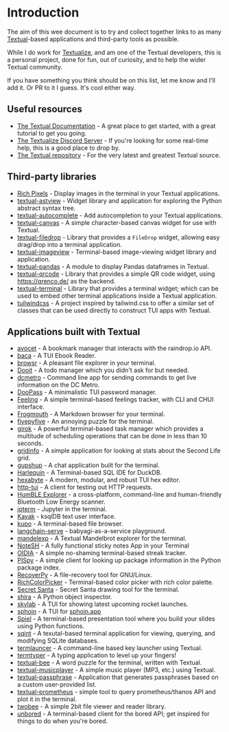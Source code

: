 # Introduction

The aim of this wee document is to try and collect together links to as many
[Textual](https://textual.textualize.io/)-based applications and third-party
tools as possible.

While I do work for [Textualize](https://www.textualize.io/), and am one of
the Textual developers, this is a personal project, done for fun, out of
curiosity, and to help the wider Textual community.

If you have something you think should be on this list, let me know and I'll
add it. Or PR to it I guess. It's cool either way.

## Useful resources

- [The Textual Documentation](https://textual.textualize.io/) - A great
  place to get started, with a great tutorial to get you going.
- [The Textualize Discord Server](https://discord.gg/Enf6Z3qhVr) - If you're
  looking for some real-time help, this is a good place to drop by.
- [The Textual repository](https://github.com/Textualize/textual) - For the
  very latest and greatest Textual source.

## Third-party libraries

- [Rich Pixels](https://github.com/darrenburns/rich-pixels) - Display images
  in the terminal in your Textual applications.
- [textual-astview](https://github.com/davep/textual-astview) - Widget
  library and application for exploring the Python abstract syntax tree.
- [textual-autocomplete](https://github.com/darrenburns/textual-autocomplete) -
  Add autocompletion to your Textual applications.
- [textual-canvas](https://github.com/davep/textual-canvas) - A simple
  character-based canvas widget for use with Textual.
- [textual-filedrop](https://github.com/agmmnn/textual-filedrop) - Library
  that provides a `FileDrop` widget, allowing easy drag/drop into a terminal
  application.
- [textual-imageview](https://github.com/adamviola/textual-imageview) -
  Terminal-based image-viewing widget library and application.
- [textual-pandas](https://github.com/dannywade/textual-pandas) - A module
  to display Pandas dataframes in Textual.
- [textual-qrcode](https://github.com/davep/textual-qrcode) - Library that
  provides a simple QR code widget, using https://qrenco.de/ as the backend.
- [textual-terminal](https://github.com/mitosch/textual-terminal) - Library
  that provides a terminal widget; which can be used to embed other terminal
  applications inside a Textual application.
- [tuilwindcss](https://github.com/koaning/tuilwindcss) - A project inspired
  by tailwind.css to offer a similar set of classes that can be used
  directly to construct TUI apps with Textual.

## Applications built with Textual

- [avocet](https://github.com/JoshuaOliphant/avocet) - A bookmark manager
  that interacts with the raindrop.io API.
- [baca](https://github.com/wustho/baca) - A TUI Ebook Reader.
- [browsr](https://github.com/juftin/browsr) - A pleasant file explorer in
  your terminal.
- [Dooit](https://github.com/kraanzu/dooit) - A todo manager which you
  didn't ask for but needed.
- [dcmetro](https://github.com/HarunFeraidon/dcmetro) - Command line app for
  sending commands to get live information on the DC Metro.
- [DooPass](https://github.com/doopath/PasswordManager) - A minimalistic TUI
  password manager.
- [Feeling](https://github.com/davep/feeling) - A simple terminal-based
  feelings tracker, with CLI and CHUI interface.
- [Frogmouth](https://github.com/Textualize/frogmouth) - A Markdown browser
  for your terminal.
- [fivepyfive](https://github.com/davep/fivepyfive) - An annoying puzzle for
  the terminal.
- [girok](https://github.com/noisrucer/girok) - A powerful terminal-based
  task manager which provides a multitude of scheduling operations that can
  be done in less than 10 seconds.
- [gridinfo](https://github.com/davep/gridinfo) - A simple application for
  looking at stats about the Second Life grid.
- [gupshup](https://github.com/kraanzu/gupshup) - A chat application built
  for the terminal.
- [Harlequin](https://github.com/tconbeer/harlequin) - A Terminal-based SQL
  IDE for DuckDB.
- [hexabyte](https://github.com/thetacom/hexabyte) - A modern, modular, and
  robust TUI hex editor.
- [http-tui](https://github.com/treyhunner/http-tui) - A client for testing
  out HTTP requests.
- [HumBLE Explorer](https://github.com/koenvervloesem/humble-explorer) - a
  cross-platform, command-line and human-friendly Bluetooth Low Energy
  scanner.
- [jpterm](https://github.com/davidbrochart/jpterm) - Jupyter in the
  terminal.
- [Kayak](https://github.com/sauljabin/kayak) - ksqlDB text user interface.
- [kupo](https://github.com/darrenburns/kupo) - A terminal-based file
  browser.
- [langchain-serve](https://github.com/jina-ai/langchain-serve) - babyagi-as-a-service playground.
- [mandelexp](https://github.com/davep/textual-mandelbrot) - A Textual
  Mandelbrot explorer for the terminal.
- [NoteSH](https://github.com/Cvaniak/NoteSH) - A fully functional sticky notes App in your Terminal
- [OIDIA](https://github.com/davep/oidia) - A simple no-shaming
  terminal-based streak tracker.
- [PISpy](https://github.com/davep/pispy) - A simple client for looking up
  package information in the Python package index.
- [RecoverPy](https://github.com/PabloLec/RecoverPy) - A file-recovery tool
  for GNU/Linux.
- [RichColorPicker](https://github.com/PlusPlusMan/RichColorPicker) -
  Terminal-based color picker with rich color palette.
- [Secret Santa](https://github.com/rodrigogiraoserrao/Secret-Santa) -
  Secret Santa drawing tool for the terminal.
- [shira](https://github.com/darrenburns/shira) - A Python object inspector.
- [skylab](https://github.com/SerhiiStets/skylab) - A TUI for showing latest
  upcoming rocket launches.
- [sphoin](https://github.com/Parsecom/sphoin) - A TUI for [sphoin.app](https://sphoin.app)
- [Spiel](https://github.com/JoshKarpel/spiel) - A terminal-based presentation
  tool where you build your slides using Python functions.
- [sqint](https://github.com/cdelker/sqint) - A texutal-based terminal
  application for viewing, querying, and modifying SQLite databases.
- [termlauncer](https://github.com/falldeaf/termlauncher) - A command-line
  based key launcher using Textual.
- [termtyper](https://github.com/kraanzu/termtyper) - A typing application
  to level up your fingers!
- [textual-bee](https://github.com/torshepherd/textual-bee) - A word puzzle
  for the terminal, written with Textual.
- [textual-musicplayer](https://github.com/bluematt/textual-musicplayer) - A
  simple music player (MP3, etc.) using Textual.
- [textual-passphrase](https://github.com/JoshPaulie/textual-passphrase) -
  Application that generates passphrases based on a custom user-provided
  list.
- [textual-prometheus](https://github.com/UmBsublime/textual-prometheus) -
  simple tool to query prometheus/thanos API and plot it in the terminal.
- [twobee](https://github.com/davep/twobee) - A simple 2bit file viewer and
  reader library.
- [unbored](https://github.com/davep/unbored) - A terminal-based client for
  the bored API; get inspired for things to do when you're bored.

[//]: # (README.md ends here)
